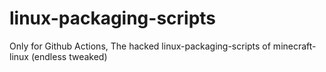 # linux-packaging-scripts
Only for Github Actions, The hacked linux-packaging-scripts of minecraft-linux (endless tweaked)
